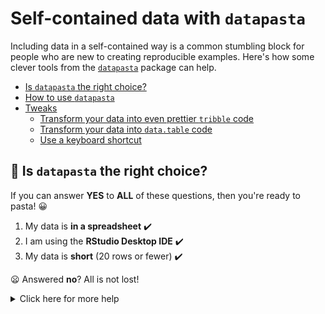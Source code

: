 # Self-contained data with `datapasta`

Including data in a self-contained way is a common stumbling block for people who are new to creating reproducible examples. Here's how some clever tools from the [`datapasta`](https://github.com/milesmcbain/datapasta) package can help.

- [Is `datapasta` the right choice?](#heading--rightchoice)   
- [How to use `datapasta`](#heading--howto)
- [Tweaks](#heading--tweaks)
   - [Transform your data into even prettier `tribble` code](#heading--tribble)
   - [Transform your data into `data.table` code](#heading--datatable)
   - [Use a keyboard shortcut](#heading--keyboard)
  
<h2 id="heading--rightchoice">🛑 Is <code>datapasta</code> the right choice?</h2>

If you can answer **YES** to **ALL** of these questions, then you're ready to pasta! :grinning:

1. My data is **in a spreadsheet** :heavy_check_mark:
2. I am using the **RStudio Desktop IDE** :heavy_check_mark:
3. My data is **short** (20 rows or fewer) :heavy_check_mark:

:frowning: Answered **no**? All is not lost!

<details>
<summary>Click here for more help</summary>

1. :thinking: My data is somewhere else.
	- Already loaded into R? The [`dput()` method]() might be a better fit.

2. :disappointed: I'm using [RStudio Server](https://rstudio.com/products/rstudio/#rstudio-server), [RStudio Cloud](https:://rstudio.cloud/), or some other editor! 

   The `datapasta` features this method relies on require RStudio IDE-specific integrations, but unfortunately [will not work in RStudio Server or RStudio Cloud](https://github.com/MilesMcBain/datapasta/issues/73). While a [limited subset](https://github.com/MilesMcBain/datapasta#use-with-other-editors) of `datapasta`'s tools can be used in other editors, that subset does not include the functions needed here.

   If your data are in a spreadsheet and you are working RStudio Server, RStudio Cloud, or some other editor, your best bet is probably the [`read_tsv()` method]().

3. :sweat_smile: My data is longer than 20 rows.

   In most cases, your reproducible example doesn't need all of your data. If your data is in a spreadsheet, try copying a small number of rows to a new spreadsheet and starting from there. If your data is on a webpage, try copying it into a spreadsheet first, and cutting it down to just a few rows.
   
   If you _really, truly_ need to include a whole lot of your own data in a reproducible example, then try [hosting your data online]().
   
</summary>

<h2 id='heading--howto'>How to use <code>datapasta</code></h2>

:warning: The `datapasta` maneuvers described here might feel odd and unexpected! It's strongly recommended that you read these instructions all the way through before jumping in, to save yourself from confusion :sweat_smile:.

### What's going to happen

The `datapasta` package's big trick is that it lets you copy some data from a spreadsheet and then invoke a command that causes the copied data to be inserted into your RStudio script file. The magical part is that along the way, `datapasta` **transforms your copied data into a block of code** that creates a data frame filled with that same copied data.

To start, you'll **copy** the data you want to use from a spreadsheet. Its ultimate destination is the script file where you are working on your reproducible example — but the transformed data will need to be assigned to a variable name! So you will first **type** a name and assignment arrow into your script file by hand. _Then_ you will **choose a command from the RStudio Addins menu** to paste in your data, magically transformed into data frame code :sparkles:.

The result will be a few lines of code in your reproducible example script that create a data frame containing your data in a completely self-contained way that is both easy to read and easy to run — reprex perfection! :trophy:

### Step by step

1. You should be working on your reproducible example in a script file. Check that you are set up correctly to use the `datapasta` package:
	- Make sure you have installed  `datapasta` with `install.packages("datapasta")`, and that you see a <span style="font-size:smaller">"DATAPASTA"</span> section somewhere in your RStudio Addins menu.
	- That's it! You are using `datapasta` tools to _edit_ your reproducible example script, but you are not using `datapasta` as part of the script itself, so there is no need to include it in your `library()` statements.

2. Open your spreadsheet, then **select and copy** the data you want to use in your reproducible example (don't forget the column headers!).

   ![awesome_data_sheet_selected](awesome_data_sheet_selected.png)

3. **Move your cursor to your script file**, placing it on a blank line.

4. **Type** the variable name you want to use for this data frame in your reproducible example, and an assignment arrow (`<-`). When you're done, your script file might look like:

   ```
   library(tidyverse)

   awesome_data <- 

   awesome_data %>%
     group_by(super_group) %>%
     summarize(stupendous = max(huge_value, na.rm = TRUE))
   ```

5. **Open the RStudio Addins menu and choose "Paste as data.frame"** (from the `datapasta` section). Your data will appear in your script file, transformed into a lovely block of `data.frame()` code! :woman_mage: 

   ```
   library(tidyverse)

   awesome_data <- data.frame(stringsAsFactors=FALSE,
                   super_group = c("ace", "ace", "ace", "brill", "brill", "brill", "chic",
                                   "chic", "chic"),
                    huge_value = c(15708.46, 7924.17, 6896.971, 19911.978, 4483.261, 3472.984,
                                   2802.558, 2193.002, 10893.316)

   awesome_data %>%
     group_by(super_group) %>%
     summarize(stupendous = max(huge_value, na.rm = TRUE))
   ```

   You're done! :tada:

<h2 id='heading--tweaks'>Tweaks</h2>

 <h3 id='heading--tribble'>Transform your data into even prettier <code>tribble</code> code</h3>

The [`tribble()`](https://tibble.tidyverse.org/reference/tribble.html) command from the tidyverse package `tibble` creates small data frames (technically, [`tbl_df`](https://tibble.tidyverse.org/)s) in an extremely readable way. Using `datapasta`, you can turn your copied data into a block of `tribble()` code by **choosing "Paste as tribble"** from the RStudio Addins menu instead of "Paste as data.frame". 

`datapasta` is smart enough to write `tibble::tribble()`, using the package name and [double colon operator](https://rdrr.io/r/base/ns-dblcolon.html). This means means that your reproducible example technically [doesn't need](https://stackoverflow.com/questions/23232791/is-it-a-good-practice-to-call-functions-in-a-package-via) a `library(tribble)` (or `library(tidyverse)`) statement at the top to make the code work. However, keep in mind that the `tibble::tribble()` code still **will not run** unless you actually have the `tibble` package installed on your system.

For our example above, "Paste as tribble" gives a result like this:
```
awesome_data <- tibble::tribble(
  ~super_group, ~huge_value,
         "ace",    15708.46,
         "ace",     7924.17,
         "ace",    6896.971,
       "brill",   19911.978,
       "brill",    4483.261,
       "brill",    3472.984,
        "chic",    2802.558,
        "chic",    2193.002,
        "chic",   10893.316
  )
```
 Pretty! :nail_care:
 
 <h3 id='heading--datatable'>Transform your data into <code>data.table</code> code</h3>
 
If your reproducible example is slicing and dicing data with the [`data.table`](https://rdatatable.gitlab.io/data.table/) package, it might seem awfully convenient to have `datapasta` transform your copied data directly into a `data.table`. This feature is not yet available in the [CRAN release](https://cran.r-project.org/web/packages/datapasta/index.html) of `datapasta` (as of version 3.0.0), but it _is_ available in the [development version](https://github.com/MilesMcBain/datapasta) of `datapasta` on GitHub.

1. Install the `remotes` package, which provides tools for installing packages from many different locations: 
   `install.packages("remotes")`
   
2. Install the development version of `datapasta` using:
   `remotes::install_github("MilesMcBain/datapasta")`

3. Follow the main `datapasta` instructions, but  **choose "Paste as data.table"** from the RStudio Addins menu instead of "Paste as data.frame"

`datapasta` is smart enough to write `data.table::data.table()`, using the package name and [double colon operator](https://rdrr.io/r/base/ns-dblcolon.html). This means that your reproducible example technically [doesn't need](https://stackoverflow.com/questions/23232791/is-it-a-good-practice-to-call-functions-in-a-package-via) a `library(data.table)` statement at the top to make the data code work. However, keep in mind that the `data.table::data.table()` code still **will not run** unless you actually have the `data.table` package installed on your system. And if you're using `data.table` functions in your reproducible example, you will almost certainly want to have `library(data.table)` at the top anyway!

For our example above, "Paste as data.table" gives a result like this:
```
awesome_data <- data.table::data.table(
  super_group = c("ace","ace","ace","brill","brill",
                  "brill","chic","chic","chic"),
   huge_value = c(15708.46,7924.17,6896.971,19911.978,
                  4483.261,3472.984,2802.558,2193.002,10893.316)
)
```

 <h3 id='heading--keyboard'>Use a keyboard shortcut</h3>

If you're `datapasta`-ing a lot, you might get tired of pointing and clicking on the RStudio Addins menu every time. Luckily, Addins are designed so that you can assign your own keyboard shortcuts to them :grinning:. See here for instructions: 

https://rstudio.github.io/rstudioaddins/#keyboard-shorcuts

As a starting point, the authors of `datapasta` [recommend](https://github.com/MilesMcBain/datapasta#getting-data-into-source) assigning the following shortcuts:

- Paste as data.frame: <kbd>Ctrl</kbd> + <kbd>Alt</kbd> + <kbd>Shift</kbd> + <kbd>d</kbd>
- Paste as tribble: <kbd>Ctrl</kbd> + <kbd>Shift</kbd> + <kbd>t</kbd>
<!--stackedit_data:
eyJoaXN0b3J5IjpbODQxNDY0Mjc4LDM0NDA4MzU1NCwtOTE0NT
UwNjk4LDE4MzQ1NTgyMSwtMTkyODE0NjI3OCwxMjY5ODE2ODI3
LC0xMTYyNDExODk3LC0xODg2NDA4NTg0LC0zMTkzMjAxNyw4Nz
Y3NDM3NDcsLTIzMzQ2OTMyOCwtMjcxOTQ3MTAwLC0xNjA3MDA1
NDI1XX0=
-->